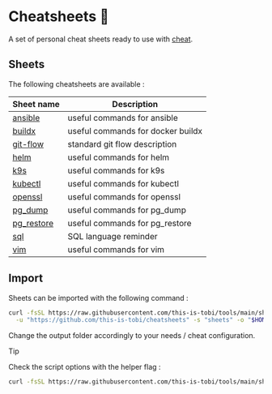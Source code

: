 # Cheatsheets :notebook_with_decorative_cover:

A set of personal cheat sheets ready to use with [cheat](https://github.com/cheat/cheat).

## Sheets

The following cheatsheets are available :

| Sheet name                        | Description                       |
| --------------------------------- | --------------------------------- |
| [ansible](../sheets/ansible)       | useful commands for ansible       |
| [buildx](../sheets/buildx)         | useful commands for docker buildx |
| [git-flow](../sheets/git-flow)     | standard git flow description     |
| [helm](../sheets/helm)             | useful commands for helm          |
| [k9s](../sheets/k9s)               | useful commands for k9s           |
| [kubectl](../sheets/kubectl)       | useful commands for kubectl       |
| [openssl](../sheets/openssl)       | useful commands for openssl       |
| [pg_dump](../sheets/pg_dump)       | useful commands for pg_dump       |
| [pg_restore](../sheets/pg_restore) | useful commands for pg_restore    |
| [sql](../sheets/sql)               | SQL language reminder             |
| [vim](../sheets/vim)               | useful commands for vim           |

## Import

Sheets can be imported with the following command :

```sh
curl -fsSL https://raw.githubusercontent.com/this-is-tobi/tools/main/shell/clone-subdir.sh | bash -s -- \
  -u "https://github.com/this-is-tobi/cheatsheets" -s "sheets" -o "$HOME/.config/cheat/cheatsheets/personal" -d
```

Change the output folder accordingly to your needs / cheat configuration.

> [!TIP]
> Check the script options with the helper flag :
> ```sh
> curl -fsSL https://raw.githubusercontent.com/this-is-tobi/tools/main/shell/clone-subdir.sh | bash -s -- -h
> ```
